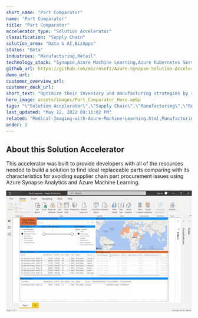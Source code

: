```yaml
---
short_name: "Part Comparator"
name: "Part Comparator"
title: "Part Comparator"
accelerator_type: "Solution Accelerator"
classification: "Supply Chain"
solution_area: "Data & AI,BizApps"
status: "Beta"
industries: "Manufacturing,Retail"
technology_stack: "Synapse,Azure Machine Learning,Azure Kubernetes Services,Azure Logic Apps,,Power BI"
github_url: https://github.com/microsoft/Azure-Synapse-Solution-Accelerator--Part-Comparator
demo_url: 
customer_overview_url: 
customer_deck_url: 
short_text: "Optimize their inventory and manufacturing strategies by recommending available parts that could replace more expensive ones based on similarity matching"
hero_image: assets/images/Part_Comparator_Hero.webp
tags: "\"Solution Accelerator\",\"Supply Chain\",\"Manufacturing\",\"Retail\",\"Synapse\",\"Azure Machine Learning\",\"Azure Kubernetes Services\",\"Azure Logic Apps,\",\"Power BI\",\"Data & AI\",\"BizApps\",\"Beta\""
last_updated: "May 12, 2022 09:11:02 PM"
related: "Medical-Imaging-with-Azure-Machine-Learning.html,Manufacturing-Vision---AMD64.html,AIoT---Automated-Quality-Inspection.html,AIoT---Inventory-Lifecycle-Management.html"
order: 2
---
```

## About this Solution Accelerator

This accelerator was built to provide developers with all of the resources needed to build a solution to find ideal replaceable parts comparing with its characteristics for avoiding supplier chain part procurement issues using Azure Synapse Analytics and Azure Machine Learning.

![Part Comparator](../assets/images/PowerBI.webp)